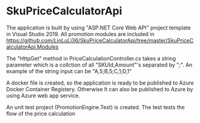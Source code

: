 # SkuPriceCalculatorApi

The application is built by using "ASP.NET Core Web API" project template in Visual Studio 2019.
All promotion modules are included in https://github.com/LinLuLi36/SkuPriceCalculatorApi/tree/master/SkuPriceCalculatorApi.Modules

The "HttpGet" method in PriceCalculationController.cs takes a string parameter which is a collction of all "SKUId,Amount"'s separated by ";". 
An example of the string input can be "A,5;B,5;C,1;D,1"  

A docker file is created, so the application is ready to be published to Azure Docker Container Registery. 
Otherwise It can also be published to Azure by using Azure web app service.

An unit test project (PromotionEngine.Test) is created. The test tests the flow of the price calculation 
